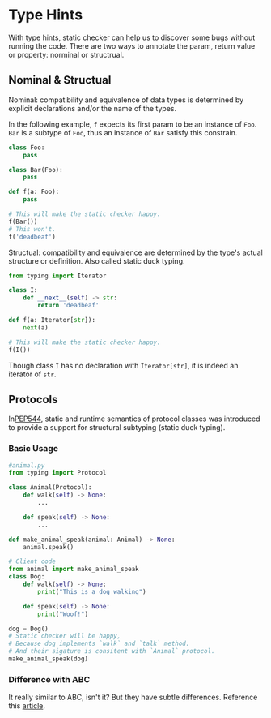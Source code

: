 # Type Hints
With type hints, static checker can help us to discover some bugs without running the code. There are two ways to annotate the param, return value or property: norminal or structrual.

## Nominal & Structual
Nominal: compatibility and equivalence of data types is determined by explicit declarations and/or the name of the types. 

In the following example, `f` expects its first param to be an instance of `Foo`. `Bar` is a subtype of `Foo`, thus an instance of `Bar` satisfy this constrain.

~~~python
class Foo:
    pass

class Bar(Foo):
    pass

def f(a: Foo):
    pass 

# This will make the static checker happy.
f(Bar())
# This won't.
f('deadbeaf')
~~~

Structual: compatibility and equivalence are determined by the type's actual structure or definition. Also called static duck typing.

~~~python
from typing import Iterator

class I:
    def __next__(self) -> str:
        return 'deadbeaf'

def f(a: Iterator[str]):
    next(a)

# This will make the static checker happy.
f(I())
~~~

Though class `I` has no declaration with `Iterator[str]`, it is indeed an iterator of `str`.

## Protocols

In[PEP544](https://peps.python.org/pep-0544/), static and runtime semantics of protocol classes was introduced to provide a support for structural subtyping (static duck typing).

### Basic Usage

~~~python
#animal.py
from typing import Protocol

class Animal(Protocol):
    def walk(self) -> None:
        ...

    def speak(self) -> None:
        ...

def make_animal_speak(animal: Animal) -> None:
    animal.speak()
~~~
~~~python
# Client code
from animal import make_animal_speak
class Dog:
    def walk(self) -> None:
        print("This is a dog walking")

    def speak(self) -> None:
        print("Woof!")

dog = Dog()
# Static checker will be happy,
# Because dog implements `walk` and `talk` method.
# And their sigature is consitent with `Animal` protocol. 
make_animal_speak(dog)
~~~

### Difference with ABC
It really similar to ABC, isn't it? But they have subtle differences. Reference this [article](https://jellis18.github.io/post/2022-01-11-abc-vs-protocol/).



